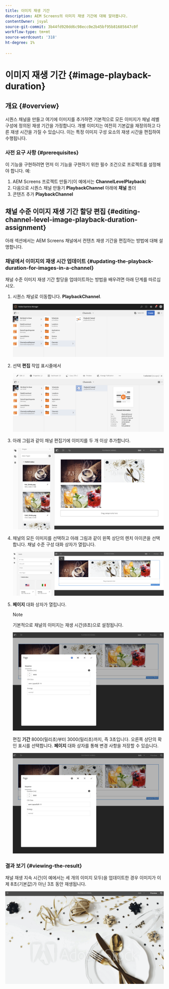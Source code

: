 ```yaml
---
title: 이미지 재생 기간
description: AEM Screens의 이미지 재생 기간에 대해 알아봅니다.
contentOwner: jsyal
source-git-commit: 3b44fd920dd6c98ecc0e2b45bf95b81685647c0f
workflow-type: tm+mt
source-wordcount: '318'
ht-degree: 1%

---
```



# 이미지 재생 기간 {#image-playback-duration}

## 개요 {#overview}

시퀀스 채널을 만들고 여기에 이미지를 추가하면 기본적으로 모든 이미지가 채널 레벨 구성에 정의된 재생 기간을 가정합니다. 개별 이미지는 여전히 기본값을 재정의하고 다른 재생 시간을 가질 수 있습니다. 이는 특정 이미지 구성 요소의 재생 시간을 편집하여 수행됩니다.

### 사전 요구 사항 {#prerequisites}

이 기능을 구현하려면 먼저 이 기능을 구현하기 위한 필수 조건으로 프로젝트를 설정해야 합니다. 예:

1. AEM Screens 프로젝트 만들기(이 예에서는 **ChannelLevelPlayback**)
1. 다음으로 시퀀스 채널 만들기 **PlaybackChannel** 아래에 **채널** 폴더
1. 콘텐츠 추가 **PlaybackChannel**

## 채널 수준 이미지 재생 기간 할당 편집 {#editing-channel-level-image-playback-duration-assignment}

아래 섹션에서는 AEM Screens 채널에서 컨텐츠 재생 기간을 편집하는 방법에 대해 설명합니다.

### 채널에서 이미지의 재생 시간 업데이트 {#updating-the-playback-duration-for-images-in-a-channel}

채널 수준 이미지 재생 기간 할당을 업데이트하는 방법을 배우려면 아래 단계를 따르십시오.

1. 시퀀스 채널로 이동합니다. **PlaybackChannel**.

   ![screen_shot_2019-06-24at62818pm](assets/screen_shot_2019-06-24at62818pm.png)

1. 선택 **편집** 작업 표시줄에서

   ![screen_shot_2019-06-24at70141pm](assets/screen_shot_2019-06-24at70141pm.png)

1. 아래 그림과 같이 채널 편집기에 이미지를 두 개 이상 추가합니다.

   ![screen_shot_2019-06-24at90534pm](assets/screen_shot_2019-06-24at90534pm.png)

1. 채널의 모든 이미지를 선택하고 아래 그림과 같이 왼쪽 상단의 렌치 아이콘을 선택합니다. 채널 수준 구성 대화 상자가 열립니다.

   ![screen_shot_2019-06-25at95945am](assets/screen_shot_2019-06-25at95945am.png)

1. **페이지** 대화 상자가 열립니다.

   >[!NOTE]
   >
   >기본적으로 채널의 이미지는 재생 시간(8초)으로 설정됩니다.

   ![screen_shot_2019-06-25at100343am](assets/screen_shot_2019-06-25at100343am.png)

   편집 **기간** 8000(밀리초)부터 3000(밀리초)까지, 즉 3초입니다. 오른쪽 상단의 확인 표시를 선택합니다. **페이지** 대화 상자를 통해 변경 사항을 저장할 수 있습니다.

   ![screen_shot_2019-06-25at101527am](assets/screen_shot_2019-06-25at101527am.png)

### 결과 보기 {#viewing-the-result}

채널 재생 지속 시간(이 예에서는 세 개의 이미지 모두)을 업데이트한 경우 이미지가 이제 8초(기본값)가 아닌 3초 동안 재생됩니다.

![channel_preview](assets/channel_preview.gif)

